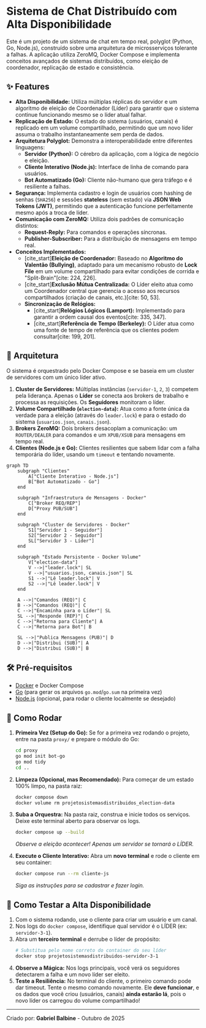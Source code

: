 # Sistema de Chat Distribuído com Alta Disponibilidade

Este é um projeto de um sistema de chat em tempo real, polyglot (Python, Go, Node.js), construído sobre uma arquitetura de microsserviços tolerante a falhas. A aplicação utiliza ZeroMQ, Docker Compose e implementa conceitos avançados de sistemas distribuídos, como eleição de coordenador, replicação de estado e consistência.

## ✨ Features

* **Alta Disponibilidade:** Utiliza múltiplas réplicas do servidor e um algoritmo de eleição de Coordenador (Líder) para garantir que o sistema continue funcionando mesmo se o líder atual falhar.
* **Replicação de Estado:** O estado do sistema (usuários, canais) é replicado em um volume compartilhado, permitindo que um novo líder assuma o trabalho instantaneamente sem perda de dados.
* **Arquitetura Polyglot:** Demonstra a interoperabilidade entre diferentes linguagens:
    * **Servidor (Python):** O cérebro da aplicação, com a lógica de negócio e eleição.
    * **Cliente Interativo (Node.js):** Interface de linha de comando para usuários.
    * **Bot Automatizado (Go):** Cliente não-humano que gera tráfego e é resiliente a falhas.
* **Segurança:** Implementa cadastro e login de usuários com hashing de senhas (`SHA256`) e sessões **stateless** (sem estado) via **JSON Web Tokens (JWT)**, permitindo que a autenticação funcione perfeitamente mesmo após a troca de líder.
* **Comunicação com ZeroMQ:** Utiliza dois padrões de comunicação distintos:
    * **Request-Reply:** Para comandos e operações síncronas.
    * **Publisher-Subscriber:** Para a distribuição de mensagens em tempo real.
* **Conceitos Implementados:**
    * [cite_start]**Eleição de Coordenador:** Baseado no **Algoritmo do Valentão (Bullying)**, adaptado para um mecanismo robusto de **Lock File** em um volume compartilhado para evitar condições de corrida e "Split-Brain"[cite: 224, 226].
    * [cite_start]**Exclusão Mútua Centralizada:** O Líder eleito atua como um Coordenador central que gerencia o acesso aos recursos compartilhados (criação de canais, etc.)[cite: 50, 53].
    * **Sincronização de Relógios:**
        * [cite_start]**Relógios Lógicos (Lamport):** Implementado para garantir a ordem causal dos eventos[cite: 335, 347].
        * [cite_start]**Referência de Tempo (Berkeley):** O Líder atua como uma fonte de tempo de referência que os clientes podem consultar[cite: 199, 201].

## 📐 Arquitetura

O sistema é orquestrado pelo Docker Compose e se baseia em um cluster de servidores com um único líder ativo.

1.  **Cluster de Servidores:** Múltiplas instâncias (`servidor-1`, `2`, `3`) competem pela liderança. Apenas o **Líder** se conecta aos brokers de trabalho e processa as requisições. Os **Seguidores** monitoram o líder.
2.  **Volume Compartilhado (`election-data`):** Atua como a fonte única da verdade para a eleição (através do `leader.lock`) e para o estado do sistema (`usuarios.json`, `canais.json`).
3.  **Brokers ZeroMQ:** Dois brokers desacoplam a comunicação: um `ROUTER/DEALER` para comandos e um `XPUB/XSUB` para mensagens em tempo real.
4.  **Clientes (Node.js e Go):** Clientes resilientes que sabem lidar com a falha temporária do líder, usando um `timeout` e tentando novamente.

```mermaid
graph TD
    subgraph "Clientes"
        A["Cliente Interativo - Node.js"]
        B["Bot Automatizado - Go"]
    end

    subgraph "Infraestrutura de Mensagens - Docker"
        C["Broker REQ/REP"]
        D["Proxy PUB/SUB"]
    end
    
    subgraph "Cluster de Servidores - Docker"
        S1["Servidor 1 - Seguidor"]
        S2["Servidor 2 - Seguidor"]
        SL["Servidor 3 - Líder"]
    end
    
    subgraph "Estado Persistente - Docker Volume"
        V["election-data"]
        V -->|"leader.lock"| SL
        V -->|"usuarios.json, canais.json"| SL
        S1 -->|"Lê leader.lock"| V
        S2 -->|"Lê leader.lock"| V
    end

    A -->|"Comandos (REQ)"| C
    B -->|"Comandos (REQ)"| C
    C -->|"Encaminha para o Líder"| SL
    SL -->|"Responde (REP)"| C
    C -->|"Retorna para Cliente"| A
    C -->|"Retorna para Bot"| B
    
    SL -->|"Publica Mensagens (PUB)"| D
    D -->|"Distribui (SUB)"| A
    D -->|"Distribui (SUB)"| B

```

## 🛠️ Pré-requisitos

* [Docker](https://www.docker.com/get-started) e Docker Compose
* [Go](https://go.dev/doc/install) (para gerar os arquivos `go.mod`/`go.sum` na primeira vez)
* [Node.js](https://nodejs.org/) (opcional, para rodar o cliente localmente se desejado)

## 🚀 Como Rodar

1.  **Primeira Vez (Setup do Go):** Se for a primeira vez rodando o projeto, entre na pasta `proxy/` e prepare o módulo do Go:
    ```bash
    cd proxy
    go mod init bot-go
    go mod tidy
    cd ..
    ```

2.  **Limpeza (Opcional, mas Recomendado):** Para começar de um estado 100% limpo, na pasta raiz:
    ```bash
    docker compose down
    docker volume rm projetosistemasdistribuidos_election-data
    ```

3.  **Suba a Orquestra:** Na pasta raiz, construa e inicie todos os serviços. Deixe este terminal aberto para observar os logs.
    ```bash
    docker compose up --build
    ```
    *Observe a eleição acontecer! Apenas um servidor se tornará o LÍDER.*

4.  **Execute o Cliente Interativo:** Abra um **novo terminal** e rode o cliente em seu container:
    ```bash
    docker compose run --rm cliente-js
    ```
    *Siga as instruções para se cadastrar e fazer login.*

## 🔬 Como Testar a Alta Disponibilidade

1.  Com o sistema rodando, use o cliente para criar um usuário e um canal.
2.  Nos logs do `docker compose`, identifique qual servidor é o LÍDER (ex: `servidor-3-1`).
3.  Abra um **terceiro terminal** e derrube o líder de propósito:
    ```bash
    # Substitua pelo nome correto do container do seu líder
    docker stop projetosistemasdistribuidos-servidor-3-1 
    ```
4.  **Observe a Mágica:** Nos logs principais, você verá os seguidores detectarem a falha e um novo líder ser eleito.
5.  **Teste a Resiliência:** No terminal do cliente, o primeiro comando pode dar timeout. Tente o mesmo comando novamente. Ele **deve funcionar**, e os dados que você criou (usuários, canais) **ainda estarão lá**, pois o novo líder os carregou do volume compartilhado!

---
Criado por: **Gabriel Balbine** - Outubro de 2025
